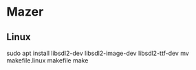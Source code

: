 # Mazer

## Linux

sudo apt install libsdl2-dev libsdl2-image-dev libsdl2-ttf-dev
mv makefile.linux makefile
make
